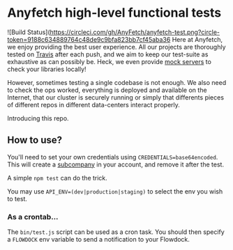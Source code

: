 # Anyfetch high-level functional tests
![Build Status](https://circleci.com/gh/AnyFetch/anyfetch-test.png?circle-token=9188c634889764c48de9c9bfa823bb7cf45aba36
Here at Anyfetch, we enjoy providing the best user experience.
All our projects are thoroughly tested on [Travis](https://travis-ci.org/) after each push, and we aim to keep our test-suite as exhaustive as can possibly be. Heck, we even provide [mock servers](https://github.com/AnyFetch/anyfetch.js#helper-functions) to check your libraries locally!

However, sometimes testing a single codebase is not enough.
We also need to check the ops worked, everything is deployed and available on the Internet, that our cluster is securely running or simply that differents pieces of different repos in different data-centers interact properly.

Introducing this repo.

## How to use?
You'll need to set your own credentials using `CREDENTIALS=base64encoded`. This will create a [subcompany](http://developers.anyfetch.com/guides/tutorials/subcompanies.html) in your account, and remove it after the test.

A simple `npm test` can do the trick.

You may use `API_ENV=(dev|production|staging)` to select the env you wish to test.

### As a crontab...
The `bin/test.js` script can be used as a cron task.
You should then specify a `FLOWDOCK` env variable to send a notification to your Flowdock.
